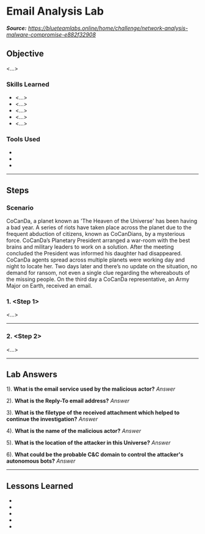 # Email Analysis Lab

_**Source:** https://blueteamlabs.online/home/challenge/network-analysis-malware-compromise-e882f32908_

## Objective

<...>

### Skills Learned

- <...>
- <...>
- <...>
- <...>
- <...>

### Tools Used

- 
- 
- 

---
## Steps

### Scenario

CoCanDa, a planet known as 'The Heaven of the Universe' has been having a bad year. A series of riots have taken place across the planet due to the frequent abduction of citizens, known as CoCanDians, by a mysterious force. CoCanDa’s Planetary President arranged a war-room with the best brains and military leaders to work on a solution. After the meeting concluded the President was informed his daughter had disappeared. CoCanDa agents spread across multiple planets were working day and night to locate her. Two days later and there’s no update on the situation, no demand for ransom, not even a single clue regarding the whereabouts of the missing people. On the third day a CoCanDa representative, an Army Major on Earth, received an email.

### 1. <Step 1>

<...>

---
### 2. <Step 2>

<...>

---
## Lab Answers

1). **What is the email service used by the malicious actor?** _Answer_

2). **What is the Reply-To email address?** _Answer_

3). **What is the filetype of the received attachment which helped to continue the investigation?** _Answer_

4). **What is the name of the malicious actor?** _Answer_

5). **What is the location of the attacker in this Universe?** _Answer_

6). **What could be the probable C&C domain to control the attacker's autonomous bots?** _Answer_

---
## Lessons Learned

- 
- 
- 
- 
- 
